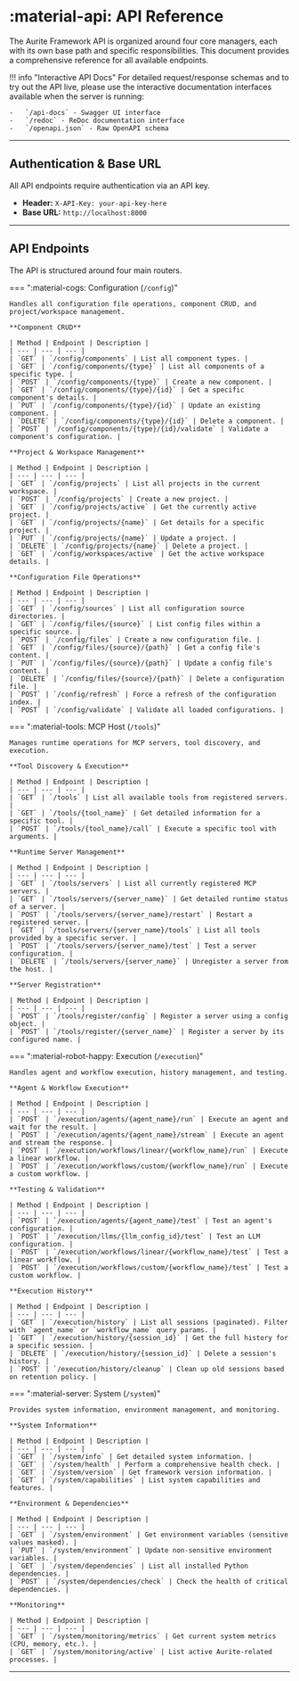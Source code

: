 # :material-api: API Reference

The Aurite Framework API is organized around four core managers, each with its own base path and specific responsibilities. This document provides a comprehensive reference for all available endpoints.

<!-- prettier-ignore -->
!!! info "Interactive API Docs"
    For detailed request/response schemas and to try out the API live, please use the interactive documentation interfaces available when the server is running:

    -   `/api-docs` - Swagger UI interface
    -   `/redoc` - ReDoc documentation interface
    -   `/openapi.json` - Raw OpenAPI schema

---

## Authentication & Base URL

All API endpoints require authentication via an API key.

- **Header:** `X-API-Key: your-api-key-here`
- **Base URL:** `http://localhost:8000`

---

## API Endpoints

The API is structured around four main routers.

=== ":material-cogs: Configuration (`/config`)"

    Handles all configuration file operations, component CRUD, and project/workspace management.

    **Component CRUD**

    | Method | Endpoint | Description |
    | --- | --- | --- |
    | `GET` | `/config/components` | List all component types. |
    | `GET` | `/config/components/{type}` | List all components of a specific type. |
    | `POST` | `/config/components/{type}` | Create a new component. |
    | `GET` | `/config/components/{type}/{id}` | Get a specific component's details. |
    | `PUT` | `/config/components/{type}/{id}` | Update an existing component. |
    | `DELETE` | `/config/components/{type}/{id}` | Delete a component. |
    | `POST` | `/config/components/{type}/{id}/validate` | Validate a component's configuration. |

    **Project & Workspace Management**

    | Method | Endpoint | Description |
    | --- | --- | --- |
    | `GET` | `/config/projects` | List all projects in the current workspace. |
    | `POST` | `/config/projects` | Create a new project. |
    | `GET` | `/config/projects/active` | Get the currently active project. |
    | `GET` | `/config/projects/{name}` | Get details for a specific project. |
    | `PUT` | `/config/projects/{name}` | Update a project. |
    | `DELETE` | `/config/projects/{name}` | Delete a project. |
    | `GET` | `/config/workspaces/active` | Get the active workspace details. |

    **Configuration File Operations**

    | Method | Endpoint | Description |
    | --- | --- | --- |
    | `GET` | `/config/sources` | List all configuration source directories. |
    | `GET` | `/config/files/{source}` | List config files within a specific source. |
    | `POST` | `/config/files` | Create a new configuration file. |
    | `GET` | `/config/files/{source}/{path}` | Get a config file's content. |
    | `PUT` | `/config/files/{source}/{path}` | Update a config file's content. |
    | `DELETE` | `/config/files/{source}/{path}` | Delete a configuration file. |
    | `POST` | `/config/refresh` | Force a refresh of the configuration index. |
    | `POST` | `/config/validate` | Validate all loaded configurations. |

=== ":material-tools: MCP Host (`/tools`)"

    Manages runtime operations for MCP servers, tool discovery, and execution.

    **Tool Discovery & Execution**

    | Method | Endpoint | Description |
    | --- | --- | --- |
    | `GET` | `/tools` | List all available tools from registered servers. |
    | `GET` | `/tools/{tool_name}` | Get detailed information for a specific tool. |
    | `POST` | `/tools/{tool_name}/call` | Execute a specific tool with arguments. |

    **Runtime Server Management**

    | Method | Endpoint | Description |
    | --- | --- | --- |
    | `GET` | `/tools/servers` | List all currently registered MCP servers. |
    | `GET` | `/tools/servers/{server_name}` | Get detailed runtime status of a server. |
    | `POST` | `/tools/servers/{server_name}/restart` | Restart a registered server. |
    | `GET` | `/tools/servers/{server_name}/tools` | List all tools provided by a specific server. |
    | `POST` | `/tools/servers/{server_name}/test` | Test a server configuration. |
    | `DELETE` | `/tools/servers/{server_name}` | Unregister a server from the host. |

    **Server Registration**

    | Method | Endpoint | Description |
    | --- | --- | --- |
    | `POST` | `/tools/register/config` | Register a server using a config object. |
    | `POST` | `/tools/register/{server_name}` | Register a server by its configured name. |

=== ":material-robot-happy: Execution (`/execution`)"

    Handles agent and workflow execution, history management, and testing.

    **Agent & Workflow Execution**

    | Method | Endpoint | Description |
    | --- | --- | --- |
    | `POST` | `/execution/agents/{agent_name}/run` | Execute an agent and wait for the result. |
    | `POST` | `/execution/agents/{agent_name}/stream` | Execute an agent and stream the response. |
    | `POST` | `/execution/workflows/linear/{workflow_name}/run` | Execute a linear workflow. |
    | `POST` | `/execution/workflows/custom/{workflow_name}/run` | Execute a custom workflow. |

    **Testing & Validation**

    | Method | Endpoint | Description |
    | --- | --- | --- |
    | `POST` | `/execution/agents/{agent_name}/test` | Test an agent's configuration. |
    | `POST` | `/execution/llms/{llm_config_id}/test` | Test an LLM configuration. |
    | `POST` | `/execution/workflows/linear/{workflow_name}/test` | Test a linear workflow. |
    | `POST` | `/execution/workflows/custom/{workflow_name}/test` | Test a custom workflow. |

    **Execution History**

    | Method | Endpoint | Description |
    | --- | --- | --- |
    | `GET` | `/execution/history` | List all sessions (paginated). Filter with `agent_name` or `workflow_name` query params. |
    | `GET` | `/execution/history/{session_id}` | Get the full history for a specific session. |
    | `DELETE` | `/execution/history/{session_id}` | Delete a session's history. |
    | `POST` | `/execution/history/cleanup` | Clean up old sessions based on retention policy. |

=== ":material-server: System (`/system`)"

    Provides system information, environment management, and monitoring.

    **System Information**

    | Method | Endpoint | Description |
    | --- | --- | --- |
    | `GET` | `/system/info` | Get detailed system information. |
    | `GET` | `/system/health` | Perform a comprehensive health check. |
    | `GET` | `/system/version` | Get framework version information. |
    | `GET` | `/system/capabilities` | List system capabilities and features. |

    **Environment & Dependencies**

    | Method | Endpoint | Description |
    | --- | --- | --- |
    | `GET` | `/system/environment` | Get environment variables (sensitive values masked). |
    | `PUT` | `/system/environment` | Update non-sensitive environment variables. |
    | `GET` | `/system/dependencies` | List all installed Python dependencies. |
    | `POST` | `/system/dependencies/check` | Check the health of critical dependencies. |

    **Monitoring**

    | Method | Endpoint | Description |
    | --- | --- | --- |
    | `GET` | `/system/monitoring/metrics` | Get current system metrics (CPU, memory, etc.). |
    | `GET` | `/system/monitoring/active` | List active Aurite-related processes. |

---
